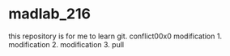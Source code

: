 # madlab_216
this repository is for me  to learn git.
 conflict00x0 modification 1.
modification 2.
modification 3. pull
